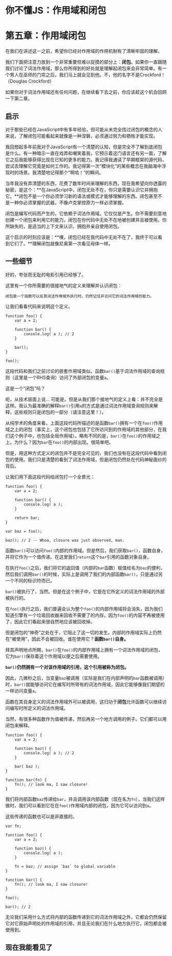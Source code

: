# 你不懂JS：作用域和闭包

# 第五章：作用域闭包

在我们在讲述这一之前，希望你已经对作用域的作用机制有了清晰牢固的理解。

我们下面把注意力放到一个非常重要但难以捉摸的部分上：**闭包**。如果你一直跟随我们讨论了词法作用域，那么你所得到的好处就是理解起闭包来会非常简单。有一个男人在巫师的门帘之后，我们马上就会见到他。不，他的名字不是Crockford！（Douglas Crockford）

如果你对于词法作用域还有任何问题，在继续看下去之前，你应该趁这个机会回顾一下第二章。

## 启示

对于那些已经在JavaScript中有多年经验，但可能从未完全找过闭包的概念的人来说，了解闭包可能看起来就像是一种涅磐，必须通过努力和牺牲才能实现。

我回想起多年前我对于JavaScript有一个清楚的认知，但是完全不了解到底闭包是什么。有一种暗示一直在戏弄和嘲笑着我，它预示着这门语言还有另一面，了解它之后我能够获得比现在已知的更多的能力。我记得我通读了早期框架的源代码，尝试去理解它究竟是如何工作的。我记得第一次“模块化”的某些概念在我脑海中浮现时的场景。我清楚地记得那个“啊哈！”的瞬间。

当年我没有弄清楚的东西，花费了数年时间来理解的东西，现在我希望向你透露的秘密，是这个：**在JavaScript中，闭包无处不在，你只是需要认识它并拥抱它。**闭包不是一个你必须学习新的语法或模式才能够理解的东西。闭包甚至不是一种你必须掌握的武器，不像卢克掌控原力一样必须掌握。

闭包是编写代码而产生的，它依赖于词法作用域。它仅仅是产生。你不需要刻意地创建一个闭包来利用它的能力。闭包在你代码中无处不在地被创建并且被使用。你所缺失的，是适当的上下文来认识、拥抱并亲自使用闭包。

这个启示的时刻应该是：**噢，闭包已经在我代码中无处不在了，我终于可以看到它们了。**理解闭包就像尼奥第一次看见母体一样。

## 一些细节

好的，夸张而无耻的电影引用已经够了。

这里有一个你所需要的很接地气的定义来理解并认识闭包：

	闭包是一个函数可以在其词法作用域外执行时，仍然记住并访问它的词法作用域的能力。

让我们看看代码来说明这个定义。

	function foo() {
	    var a = 2;

	    function bar() {
	        console.log( a ); // 2
	    }

	    bar();
	}

	foo();

这段代码和我们之前讨论的嵌套作用域类似。函数`bar()`基于词法作用域的查询规则（这里是一个RHS查询）访问了外部闭包的变量`a`。

这是一个“闭包”吗？

呃，从技术层面上说... 可能是。但是从我们那个接地气的定义上看：并不完全是这样。我认为最准确的解释`bar()`引用`a`的方式是通过词法作用域查询规则来解释，这些规则只是闭包的一部分（请注意这里！）。

从纯学术的角度来看，上面这段代码所描述的是函数`bar()`拥有一个在`foo()`作用域之上的闭包（事实上，这个闭包也包括了它所访问到的作用域的其他部分，在我们这个例子中，也包括全局作用域）。略有不同的是，`bar()`在`foo()`的作用域之上。为什么？因为`bar`在`foo()`的内部出现。很简单吧。

但是，用这种方式定义的闭包并不是完全可见的，我们也没有在这段代码中看到闭包的使用。我们只是清楚的看到了词法作用域，但是闭包仍然处在代码神秘面纱的背后。

让我们用下面这段代码给闭包打一个全景光：

	function foo() {
	    var a = 2;

	    function bar() {
	        console.log( a );
	    }

	    return bar;
	}

	var baz = foo();

	baz(); // 2 -- Whoa, closure was just observed, man.
	
函数`bar()`可以访问`foo()`内部的作用域。但是然后，我们获取`bar()`，函数自身，并将它作为一个值传递。在这里我们`return`这个`bar`引用的函数对象自身。

在执行`foo()`之后，我们将它的返回值（内部的`bar`函数）赋值给名为`baz`的便利，然后我们调用`bar()`的时候，实际上是调用了我们的内部函数`bar()`，只是通过另一个不同的标识符而已。

`bar()`被执行了，当然。但是在这个例子中，它是在它所定义的词法作用域的外部被执行的。

在`foo()`执行之后，我们普遍会认为整个`foo()`的内部作用域将会消失，因为我们知道引擎有一个垃圾回收器来回收不需要了的内存。因为`foo()`的内容不再被使用了，因此它们看起来很自然地应该被回收掉。

但是闭包的“神奇”之处在于，它阻止了这一切的发生。内部的作用域实际上仍然在“被使用”，因此不会被回收。谁在使用它？**函数`bar()`自身。**

拜其声明地点所赐，`bar()`在`foo()`的内部作用域上拥有一个词法作用域的闭包，它为`bar()`保存着这个作用域以便之后需要使用。

**`bar()`仍然拥有一个对该作用域的引用，这个引用被称为闭包。**

因此，几微秒之后，当变量`baz`被调用（实际是我们在内部声明的`bar`函数被调用）时，`bar()`就能够访问它在编写时所带有的词法作用域，因此它能够像我们期望的一样访问变量`a`。

函数在其自身定义的词法作用域外可以被调用，这归功于**闭包**允许函数可以继续访问编写时所定义的词法作用域。

当然，有很多种函数作为值被传递，然后再另一个地方调用的例子。它们都可以用闭包来解释。

	function foo() {
	    var a = 2;

	    function baz() {
	        console.log( a ); // 2
	    }

	    bar( baz );
	}

	function bar(fn) {
	    fn(); // look ma, I saw closure!
	}
	
我们将内部函数`baz`传递给`bar`，并且调用该内部函数（现在名为`fn`），当我们这样做时，我们可以看到它在在`foo()`作用域内部的闭包，因为它可以访问到`a`。

这些传递的函数也可以是非直接的。

	var fn;

	function foo() {
	    var a = 2;

	    function baz() {
	        console.log( a );
	    }

	    fn = baz; // assign `baz` to global variable
	}

	function bar() {
	    fn(); // look ma, I saw closure!
	}

	foo();

	bar(); // 2
	
无论我们采用什么方式将内部的函数传递到它的词法作用域之外，它都会仍然保留它对它原始声明处的作用域的引用，并且无论我们在什么地方执行它，闭包都会被使用到。

## 现在我能看见了

